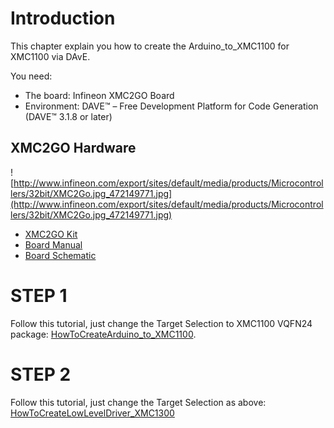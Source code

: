 # Introduction #

This chapter explain you how to create the Arduino\_to\_XMC1100 for XMC1100 via DAvE.

You need:
  * The board: Infineon XMC2GO Board
  * Environment: DAVE™ – Free Development Platform for Code Generation (DAVE™ 3.1.8 or later)

## XMC2GO Hardware ##

![http://www.infineon.com/export/sites/default/media/products/Microcontrollers/32bit/XMC2Go.jpg_472149771.jpg](http://www.infineon.com/export/sites/default/media/products/Microcontrollers/32bit/XMC2Go.jpg_472149771.jpg)

  * [XMC2GO Kit](http://www.infineon.com/cms/en/product/evaluation-boards/KIT_XMC_2GO_XMC1100_V1/productType.html?productType=db3a304443537c4e01436ccecb5d154f)
  * [Board Manual](http://www.infineon.com/dgdl/Board_Users_Manual_XMC_2Go_Kit_with_XMC1100_R1.0.pdf?folderId=db3a30433580b3710135a47f3eb76c98&fileId=db3a3043444ee5dc014453d6c75078c6&sd=t)
  * [Board Schematic](http://www.mikrocontroller.net/wikifiles/4/45/XMC_2Go_Schematic.svg)

# STEP 1 #

Follow this tutorial, just change the Target Selection to XMC1100 VQFN24 package: [HowToCreateArduino\_to\_XMC1100](http://code.google.com/p/arduino-to-xmc/wiki/HowToCreateArduino_to_XMC1100).

# STEP 2 #

Follow this tutorial, just change the Target Selection as above:
[HowToCreateLowLevelDriver\_XMC1300](http://code.google.com/p/arduino-to-xmc/wiki/HowToCreateLowLevelDriver_XMC1300)

